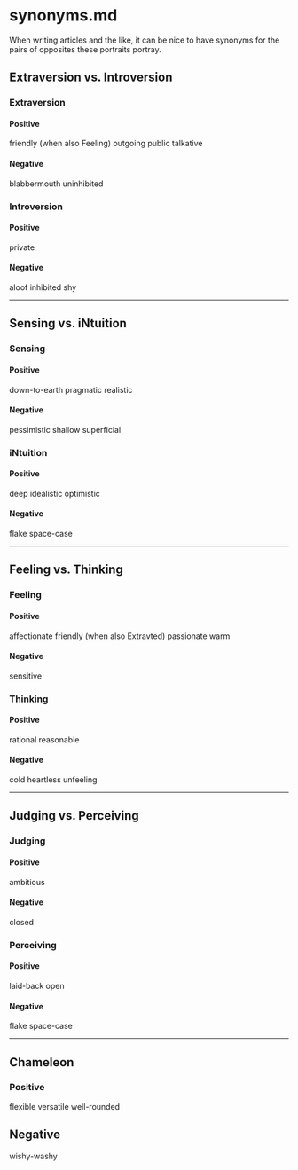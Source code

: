 
# synonyms.md

When writing articles and the like, it can be nice to have synonyms for the pairs of opposites
these portraits portray.

## Extraversion vs. Introversion

### Extraversion

#### Positive
friendly (when also Feeling)
outgoing
public
talkative

#### Negative
blabbermouth
uninhibited

### Introversion

#### Positive
private

#### Negative
aloof
inhibited
shy

---

## Sensing vs. iNtuition

### Sensing

#### Positive
down-to-earth
pragmatic
realistic

#### Negative
pessimistic
shallow
superficial

### iNtuition

#### Positive
deep
idealistic
optimistic

#### Negative
flake
space-case

---

## Feeling vs. Thinking

### Feeling

#### Positive
affectionate
friendly (when also Extravted)
passionate
warm

#### Negative
sensitive

### Thinking

#### Positive
rational
reasonable

#### Negative
cold
heartless
unfeeling

---

## Judging vs. Perceiving

### Judging

#### Positive
ambitious

#### Negative
closed

### Perceiving

#### Positive
laid-back
open

#### Negative
flake
space-case

---

## Chameleon

### Positive
flexible
versatile
well-rounded

## Negative
wishy-washy

